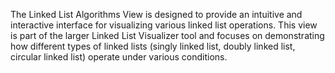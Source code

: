 The Linked List Algorithms View is designed to provide an intuitive and interactive interface for visualizing various linked list operations. 
This view is part of the larger Linked List Visualizer tool and focuses on demonstrating
how different types of linked lists
(singly linked list, doubly linked list, circular linked list)
operate under various conditions. 
